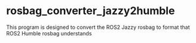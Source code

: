 # rosbag_converter_jazzy2humble
This program is designed to convert the ROS2 Jazzy rosbag to format that ROS2 Humble rosbag understands
